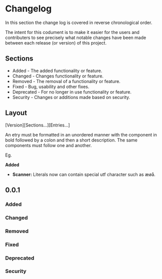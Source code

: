 # Changelog
In this section the change log is covered in reverse chronological order.

The intent for this codument is to make it easier for the users and contributers to see precisely what notable changes have been made between each release (or version) of this project.

## Sections
 * Added - The added functionality or feature.
 * Changed - Changes functionality or feature.
 * Removed - The removal of a functionality or feature.
 * Fixed - Bug, usability and other fixes.
 * Deprecated - For no longer in use functionality or feature.
 * Security - Changes or additions made based on security.

## Layout
[Version][Sections...][Entries...]

An etry must be formatted in an unordered manner with the component in bold followed by a colon and then a short description. The same components must follow one and another.

Eg.

**Added**
 * **Scanner:**  Literals now can contain special utf character such as æøå.

## 0.0.1
### Added
### Changed
### Removed
### Fixed
### Deprecated
### Security